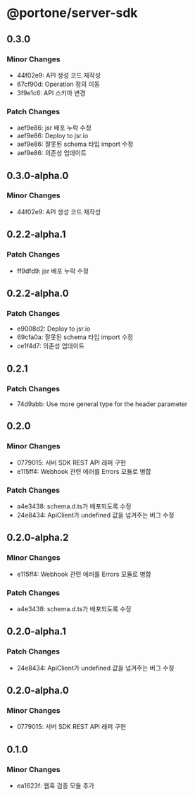 # @portone/server-sdk

## 0.3.0

### Minor Changes

- 44f02e9: API 생성 코드 재작성
- 67cf90d: Operation 정의 이동
- 3f9e1c6: API 스키마 변경

### Patch Changes

- aef9e86: jsr 배포 누락 수정
- aef9e86: Deploy to jsr.io
- aef9e86: 잘못된 schema 타입 import 수정
- aef9e86: 의존성 업데이트

## 0.3.0-alpha.0

### Minor Changes

- 44f02e9: API 생성 코드 재작성

## 0.2.2-alpha.1

### Patch Changes

- ff9dfd9: jsr 배포 누락 수정

## 0.2.2-alpha.0

### Patch Changes

- e9008d2: Deploy to jsr.io
- 69cfa0a: 잘못된 schema 타입 import 수정
- ce1f4d7: 의존성 업데이트

## 0.2.1

### Patch Changes

- 74d9abb: Use more general type for the header parameter

## 0.2.0

### Minor Changes

- 0779015: 서버 SDK REST API 래퍼 구현
- e115ff4: Webhook 관련 에러를 Errors 모듈로 병합

### Patch Changes

- a4e3438: schema.d.ts가 배포되도록 수정
- 24e8434: ApiClient가 undefined 값을 넘겨주는 버그 수정

## 0.2.0-alpha.2

### Minor Changes

- e115ff4: Webhook 관련 에러를 Errors 모듈로 병합

### Patch Changes

- a4e3438: schema.d.ts가 배포되도록 수정

## 0.2.0-alpha.1

### Patch Changes

- 24e8434: ApiClient가 undefined 값을 넘겨주는 버그 수정

## 0.2.0-alpha.0

### Minor Changes

- 0779015: 서버 SDK REST API 래퍼 구현

## 0.1.0

### Minor Changes

- ea1623f: 웹훅 검증 모듈 추가

